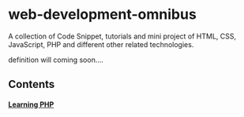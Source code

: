 # web-development-omnibus
A collection of Code Snippet, tutorials and mini project of HTML, CSS, JavaScript, PHP and different other related technologies.

definition will coming soon....


## Contents
#### [Learning PHP](learning-php)
